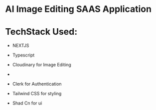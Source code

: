 <h1> AI Image Editing SAAS Application</h1>

<h1> TechStack Used:</h1>

<ul>
<li>
<p>NEXTJS</p>
</li>
<li>
<p>Typescript</p>
</li>
<li>
<p>Cloudinary for Image Editing</p>
</li>
<li>
<p></p>
</li>
<li>
<p>Clerk for Authentication</p>
</li>
<li>
<p>Tailwind CSS for styling</p>
</li>
<li>
<p>Shad Cn for ui</p>
</li>
</ul>
